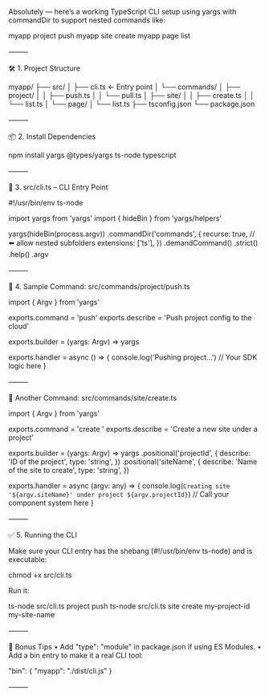 Absolutely — here’s a working TypeScript CLI setup using yargs with commandDir to support nested commands like:

myapp project push
myapp site create <project-id> <site-name>
myapp page list


⸻

🛠️ 1. Project Structure

myapp/
├── src/
│   ├── cli.ts            ← Entry point
│   └── commands/
│       ├── project/
│       │   ├── push.ts
│       │   └── pull.ts
│       ├── site/
│       │   ├── create.ts
│       │   └── list.ts
│       └── page/
│           └── list.ts
├── tsconfig.json
└── package.json


⸻

📦 2. Install Dependencies

npm install yargs @types/yargs ts-node typescript


⸻

🧠 3. src/cli.ts – CLI Entry Point

#!/usr/bin/env ts-node

import yargs from 'yargs'
import { hideBin } from 'yargs/helpers'

yargs(hideBin(process.argv))
  .commandDir('commands', {
    recurse: true, // ⬅️ allow nested subfolders
    extensions: ['ts'],
  })
  .demandCommand()
  .strict()
  .help()
  .argv


⸻

🔧 4. Sample Command: src/commands/project/push.ts

import { Argv } from 'yargs'

exports.command = 'push'
exports.describe = 'Push project config to the cloud'

exports.builder = (yargs: Argv) => yargs

exports.handler = async () => {
  console.log('Pushing project...')
  // Your SDK logic here
}


⸻

🔧 Another Command: src/commands/site/create.ts

import { Argv } from 'yargs'

exports.command = 'create <projectId> <siteName>'
exports.describe = 'Create a new site under a project'

exports.builder = (yargs: Argv) =>
  yargs
    .positional('projectId', {
      describe: 'ID of the project',
      type: 'string',
    })
    .positional('siteName', {
      describe: 'Name of the site to create',
      type: 'string',
    })

exports.handler = async (argv: any) => {
  console.log(`Creating site '${argv.siteName}' under project ${argv.projectId}`)
  // Call your component system here
}


⸻

✅ 5. Running the CLI

Make sure your CLI entry has the shebang (#!/usr/bin/env ts-node) and is executable:

chmod +x src/cli.ts

Run it:

ts-node src/cli.ts project push
ts-node src/cli.ts site create my-project-id my-site-name


⸻

🧼 Bonus Tips
	•	Add "type": "module" in package.json if using ES Modules.
	•	Add a bin entry to make it a real CLI tool:

"bin": {
  "myapp": "./dist/cli.js"
}



⸻

